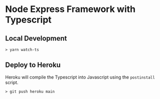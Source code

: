 # Node Express Framework with Typescript

## Local Development

```
> yarn watch-ts
```

## Deploy to Heroku

Heroku will compile the Typescript into Javascript using the `postinstall` script.

```
> git push heroku main
```
